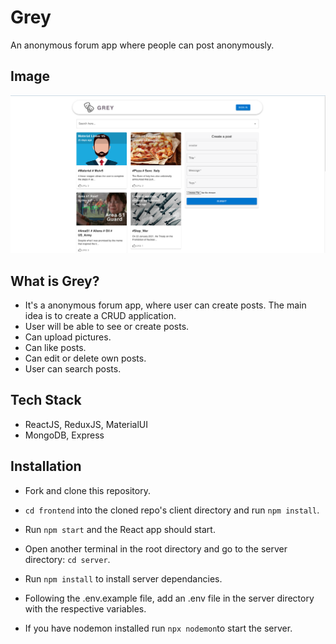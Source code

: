 # Grey

An anonymous forum app where people can post anonymously.

## Image

![Grey-Image](./images/Grey-Home.png)

## What is Grey?

- It's a anonymous forum app, where user can create posts. The main idea is to create a CRUD application.
- User will be able to see or create posts.
- Can upload pictures.
- Can like posts.
- Can edit or delete own posts.
- User can search posts.

## Tech Stack

- ReactJS, ReduxJS, MaterialUI
- MongoDB, Express

## Installation

- Fork and clone this repository.
- `cd frontend` into the cloned repo's client directory and run `npm install`.
- Run `npm start` and the React app should start.

- Open another terminal in the root directory and go to the server directory: `cd server`.
- Run `npm install` to install server dependancies.
- Following the .env.example file, add an .env file in the server directory with the respective variables.
- If you have nodemon installed run `npx nodemon`to start the server.
